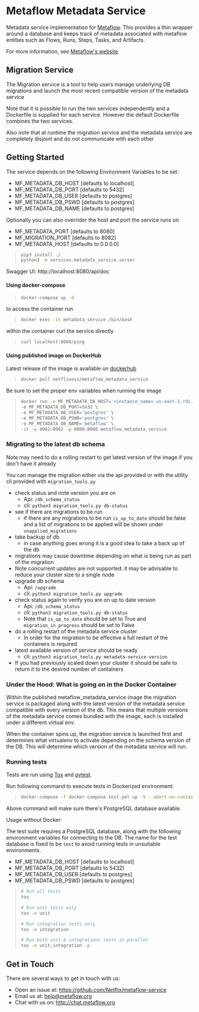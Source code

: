 # Metaflow Metadata Service

Metadata service implementation for [Metaflow](https://github.com/Netflix/metaflow).
This provides a thin wrapper around a database and keeps track of metadata associated with 
metaflow entities such as Flows, Runs, Steps, Tasks, and Artifacts.

For more information, see [Metaflow's website](http://docs.metaflow.org)

## Migration Service
The Migration service is a tool to help users manage underlying DB migrations and launch
the most recent compatible version of the metadata service

Note that it is possible to run the two services independently and a Dockerfile is 
supplied for each service. However the default Dockerfile combines the two services.

Also note that at runtime the migration service and the metadata service are completely disjoint and
do not communicate with each other

## Getting Started

The service depends on the following Environment Variables to be set:
  - MF_METADATA_DB_HOST [defaults to localhost]
  - MF_METADATA_DB_PORT [defaults to 5432]
  - MF_METADATA_DB_USER [defaults to postgres]
  - MF_METADATA_DB_PSWD [defaults to postgres]
  - MF_METADATA_DB_NAME [defaults to postgres]

Optionally you can also overrider the host and port the service runs on
  - MF_METADATA_PORT [defaults to 8080]
  - MF_MIGRATION_PORT [defaults to 8082]
  - MF_METADATA_HOST [defaults to 0.0.0.0]


>```sh
>pip3 install ./
>python3 -m services.metadata_service.server
>```

Swagger UI: http://localhost:8080/api/doc

#### Using docker-compose

>```sh
>docker-compose up -d
>```

to access the container run


>```sh
>docker exec -it metadata_service /bin/bash
>```


within the container curl the service directly

>```sh
>curl localhost:8080/ping
>```


#### Using published image on DockerHub

Latest release of the image is available on [dockerhub](https://hub.docker.com/repository/docker/netflixoss/metaflow_metadata_service)

>```sh
>docker pull netflixoss/metaflow_metadata_service
>```


Be sure to set the proper env variables when running the image

>```sh
>docker run -e MF_METADATA_DB_HOST='<instance_name>.us-east-1.rds.amazonaws.com' \
>-e MF_METADATA_DB_PORT=5432 \
>-e MF_METADATA_DB_USER='postgres' \
>-e MF_METADATA_DB_PSWD='postgres' \
>-e MF_METADATA_DB_NAME='metaflow' \
>-it -p 8082:8082 -p 8080:8080 metaflow_metadata_service
>```

### Migrating to the latest db schema
Note may need to do a rolling restart to get latest version of the image if you don't have it already

You can manage the migration either via the api provided or with the utility cli provided with `migration_tools.py`

* check status and note version you are on
    * Api: `/db_schema_status`
    * cli: `python3 migration_tools.py db-status`
* see if there are migrations to be run
    * if there are any migrations to be run `is_up_to_date` should be false and a list of migrations to be applied
    will be shown under `unapplied_migrations`
* take backup of db
    * in case anything goes wrong it is a good idea to take a back up of the db
* migrations may cause downtime depending on what is being run as part of the migration
* Note concurrent updates are not supported. it may be advisable to reduce your cluster size to a single node
* upgrade db schema
    * Api: `/upgrade`
    * cli: `python3 migration_tools.py upgrade`
* check status again to verify you are on up to date version
    * Api: `/db_schema_status`
    * cli: `python3 migration_tools.py db-status`
    * Note that `is_up_to_date` should be set to True and `migration_in_progress` should be set to False
* do a rolling restart of the metadata service cluster
    * In order for the migration to be effective a full restart of the containers is required
* latest available version of service should be ready 
    * cli: `python3 migration_tools.py metadata-service-version`
* If you had previously scaled down your cluster it should be safe to return it to the desired number of containers

### Under the Hood: What is going on in the Docker Container 
Within the published metaflow_metadata_service image the migration service is packaged along with 
the latest version of the metadata service compatible with every version of the db. This means that multiple versions
 of the metadata service comes bundled with the image, each is installed under a different virtual env.

When the container spins up, the migration service is launched first and determines what virtualenv to activate
depending on the schema version of the DB. This will determine which version of the metadata service will run.  

### Running tests

Tests are run using [Tox](https://tox.readthedocs.io) and [pytest](https://docs.pytest.org).

Run following command to execute tests in Dockerized environment:

> ```sh
> docker-compose -f docker-compose.test.yml up -V --abort-on-container-exit
> ```

Above command will make sure there's PostgreSQL database available.

Usage without Docker:

The test suite requires a PostgreSQL database, along with the following environment variables for connecting to the DB. The name for the test database is fixed to be `test` to avoid running tests in unsuitable environments.

  - MF_METADATA_DB_HOST [defaults to localhost]
  - MF_METADATA_DB_PORT [defaults to 5432]
  - MF_METADATA_DB_USER [defaults to postgres]
  - MF_METADATA_DB_PSWD [defaults to postgres]


> ```sh
> # Run all tests
> tox
>
> # Run unit tests only
> tox -e unit
>
> # Run integration tests only
> tox -e integration
>
> # Run both unit & integrations tests in parallel
> tox -e unit,integration -p
> ```

## Get in Touch
There are several ways to get in touch with us:

* Open an issue at: https://github.com/Netflix/metaflow-service 
* Email us at: help@metaflow.org
* Chat with us on: http://chat.metaflow.org
